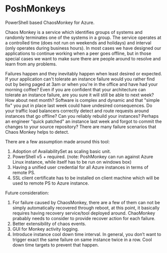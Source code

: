 # PoshMonkeys
PowerShell based ChaosMonkey for Azure.

Chaos Monkey is a service which identifies groups of systems and randomly terminates one of the systems in a group. The service operates at a controlled time (does not run on weekends and holidays) and interval (only operates during business hours). In most cases we have designed our applications to continue working when a peer goes offline, but in those special cases we want to make sure there are people around to resolve and learn from any problems.

Failures happen and they inevitably happen when least desired or expected. If your application can't tolerate an instance failure would you rather find out by being paged at 3am or when you're in the office and have had your morning coffee? Even if you are confident that your architecture can tolerate an instance failure, are you sure it will still be able to next week? How about next month? Software is complex and dynamic and that "simple fix" you put in place last week could have undesired consequences. Do your traffic load balancers correctly detect and route requests around instances that go offline? Can you reliably rebuild your instances? Perhaps an engineer "quick patched" an instance last week and forgot to commit the changes to your source repository? There are many failure scenarios that Chaos Monkey helps to detect. 

There are a few assumption made around this tool:
1. Adoption of AvailabilitySet as scaling basic unit.
2. PowerShell v5 + required. (note: PoshMonkey can run against Azure Linux instance, while itself has to be run on windows box)
3. Having a unified user credential for all Azure instances in terms of remote PS.
4. SSL client certificate has to be installed on client machine which will be used to remote PS to Azure instance.

Future consideration:
1. For failure caused by ChaosMonkey, there are a few of them can not be simply automatically recovered through reboot, at this point, it basically requires having recovery service/tool deployed around. ChaoMonkey prabably needs to consider to provide recover action for each failure.
2. Better extensibility of chaos events.
3. GUI for Monkey activity logging.
4. Introduce instance cool down time interval. In general, you don’t want to trigger exact the same failure on same instance twice in a row. Cool down time targets to prevent that happen.




